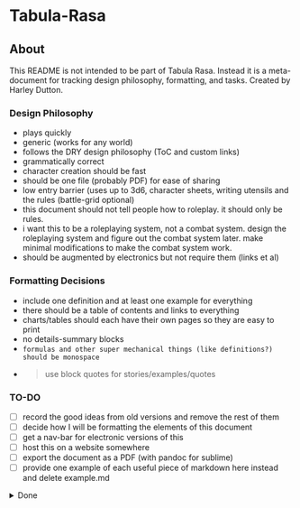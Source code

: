 # Tabula-Rasa
## About
This README is not intended to be part of Tabula Rasa. Instead it is a meta-document for tracking design philosophy, formatting, and tasks. Created by Harley Dutton.

### Design Philosophy
- plays quickly
- generic (works for any world)
- follows the DRY design philosophy (ToC and custom links)
- grammatically correct
- character creation should be fast
- should be one file (probably PDF) for ease of sharing
- low entry barrier (uses up to 3d6, character sheets, writing utensils and the rules (battle-grid optional)
- this document should not tell people how to roleplay. it should only be rules.
- i want this to be a roleplaying system, not a combat system. design the roleplaying system and figure out the combat system later. make minimal modifications to make the combat system work.
- should be augmented by electronics but not require them (links et al)

### Formatting Decisions
- include one definition and at least one example for everything
- there should be a table of contents and links to everything
- charts/tables should each have their own pages so they are easy to print
- no details-summary blocks
- `formulas and other super mechanical things (like definitions?) should be monospace`
- > use block quotes for stories/examples/quotes


### TO-DO
- [ ] record the good ideas from old versions and remove the rest of them
- [ ] decide how I will be formatting the elements of this document
- [ ] get a nav-bar for electronic versions of this
- [ ] host this on a website somewhere
- [ ] export the document as a PDF (with pandoc for sublime)
- [ ] provide one example of each useful piece of markdown here instead and delete example.md  
<details><summary>Done</summary>
<p>

- [x] convert all the files in the github project to markdown files or txt
- [x] learn markdown formatting
- [x] version project with github
- [x] find a grammar checker (in sublime preferences > settings > "spell_check":true)
</p>
</details>
